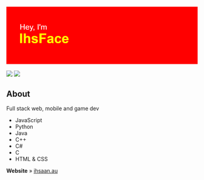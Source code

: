 ![Hey, I'm IhsFace](header.png)

[![](https://img.shields.io/badge/dynamic/json?colorA=%237289DA&colorB=%237289DA&label=status:&query=data.discord_status&url=https://api.lanyard.rest/v1/users/1054862437444235355&style=flat)]() [![](https://img.shields.io/badge/dynamic/json?colorA=%237289DA&colorB=%237289DA&label=activity:&query=data.activities[0].state&url=https://api.lanyard.rest/v1/users/1054862437444235355&style=flat)]()

## About
Full stack web, mobile and game dev

 - JavaScript
 - Python
 - Java
 - C++
 - C#
 - C
 - HTML & CSS

**Website** » [ihsaan.au](https://ihsaan.au)
